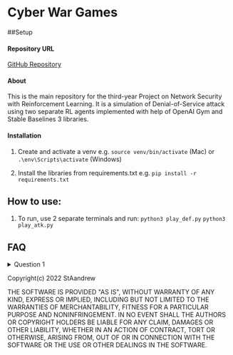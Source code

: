 # Cyber War Games
##Setup

#### Repository URL
[GitHub Repository](https://github.com/StAandrew/cyber-wargames)

#### About

This is the main repository for the third-year Project on Network Security with Reinforcement Learning. It is a simulation of Denial-of-Service attack using two separate RL agents implemented with help of OpenAI Gym and Stable Baselines 3 libraries. 

#### Installation

1. Create and activate a venv e.g. `source venv/bin/activate` (Mac) or `.\env\Scripts\activate` (Windows)

2. Install the libraries from requirements.txt e.g. `pip install -r requirements.txt`

## How to use:

1. To run, use 2 separate terminals and run: `python3 play_def.py` `python3 play_atk.py`

## FAQ

<details>
  <summary>Question 1</summary>
  Answer. Answer. Answer. Answer. Answer. Answer. Answer. Answer. Answer. Answer. Answer. Answer. Answer. Answer. Answer. Answer. Answer. Answer. Answer. Answer. Answer. Answer. Answer. Answer. Answer. Answer. Answer. Answer. Answer. Answer. Answer. Answer. Answer. Answer. Answer. Answer. Answer. Answer. Answer. Answer. Answer. Answer. Answer. Answer. Answer. Answer. Answer. Answer. Answer. Answer. Answer. Answer. Answer. Answer. Answer. Answer. Answer. Answer. Answer. 
</details>


Copyright(c) 2022 StAandrew

THE SOFTWARE IS PROVIDED "AS IS", WITHOUT WARRANTY OF ANY KIND, EXPRESS OR IMPLIED, INCLUDING BUT NOT LIMITED TO THE WARRANTIES OF MERCHANTABILITY, FITNESS FOR A PARTICULAR PURPOSE AND NONINFRINGEMENT. IN NO EVENT SHALL THE AUTHORS OR COPYRIGHT HOLDERS BE LIABLE FOR ANY CLAIM, DAMAGES OR OTHER LIABILITY, WHETHER IN AN ACTION OF CONTRACT, TORT OR OTHERWISE, ARISING FROM, OUT OF OR IN CONNECTION WITH THE SOFTWARE OR THE USE OR OTHER DEALINGS IN THE SOFTWARE.
